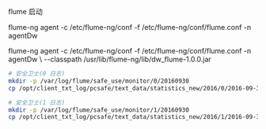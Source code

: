 

flume 启动

flume-ng agent -c /etc/flume-ng/conf -f /etc/flume-ng/conf/flume.conf -n agentDw


flume-ng agent -c /etc/flume-ng/conf -f /etc/flume-ng/conf/flume.conf -n agentDw
\ --classpath /usr/lib/flume-ng/lib/dw_flume-1.0.0.jar



``` sh
# 安全卫士(0 日志)
mkdir -p /var/log/flume/safe_use/monitor/0/20160930
cp /opt/client_txt_log/pcsafe/text_data/statistics_new/2016/0/2016-09-30* /var/log/flume/safe_use/monitor/0/20160930

# 安全卫士(1 日志)
mkdir -p /var/log/flume/safe_use/monitor/1/20160930
cp /opt/client_txt_log/pcsafe/text_data/statistics_new/2016/1/2016-09-30



```
